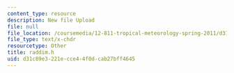 ```yaml
---
content_type: resource
description: New file Upload
file: null
file_location: /coursemedia/12-811-tropical-meteorology-spring-2011/d31c89e3221ecce44f0dcab27bff4645_raddim.h
file_type: text/x-chdr
resourcetype: Other
title: raddim.h
uid: d31c89e3-221e-cce4-4f0d-cab27bff4645
---
```

